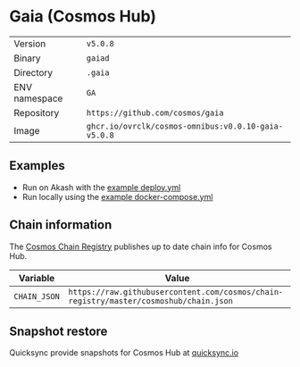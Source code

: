 # Gaia (Cosmos Hub)

| | |
|---|---|
|Version|`v5.0.8`|
|Binary|`gaiad`|
|Directory|`.gaia`|
|ENV namespace|`GA`|
|Repository|`https://github.com/cosmos/gaia`|
|Image|`ghcr.io/ovrclk/cosmos-omnibus:v0.0.10-gaia-v5.0.8`|

## Examples

- Run on Akash with the [example deploy.yml](./deploy.yml)
- Run locally using the [example docker-compose.yml](./docker-compose.yml)

## Chain information

The [Cosmos Chain Registry](https://github.com/cosmos/chain-registry) publishes up to date chain info for Cosmos Hub.

|Variable|Value|
|---|---|
|`CHAIN_JSON`|`https://raw.githubusercontent.com/cosmos/chain-registry/master/cosmoshub/chain.json`|

## Snapshot restore

Quicksync provide snapshots for Cosmos Hub at [quicksync.io](https://quicksync.io/networks/cosmos.html)
